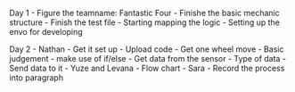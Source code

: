 Day 1
	- Figure the teamname: Fantastic Four
	- Finishe the basic mechanic structure
	- Finish the test file 
	- Starting mapping the logic
	- Setting up the envo for developing

Day 2
	- Nathan
		- Get it set up
			- Upload code
			- Get one wheel move
		- Basic judgement
			- make use of if/else
		- Get data from the sensor
			- Type of data
		- Send data to it
	- Yuze and Levana 
		- Flow chart
	- Sara 
		- Record the process into paragraph

